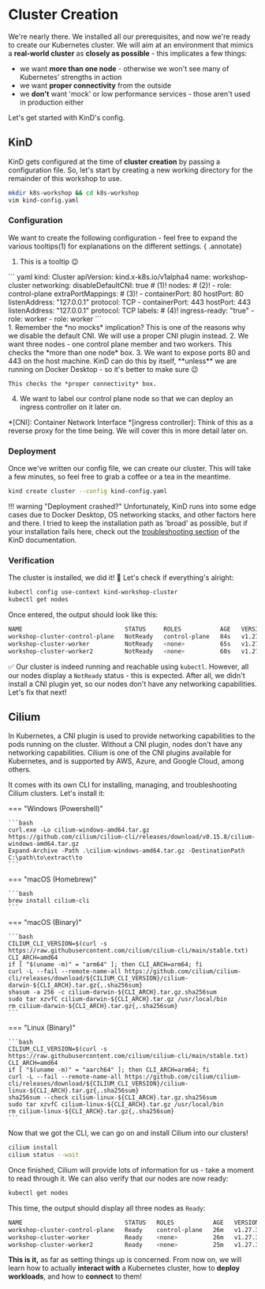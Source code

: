 # Cluster Creation

We're nearly there. We installed all our prerequisites, and now we're ready to create our Kubernetes cluster. We will aim at an environment that mimics a **real-world cluster** as **closely as possible** - this implicates a few things:

- we want **more than one node** - otherwise we won't see many of Kubernetes' strengths in action
- we want **proper connectivity** from the outside
- we **don't** want 'mock' or low performance services - those aren't used in production either

Let's get started with KinD's config.

## KinD

KinD gets configured at the time of **cluster creation** by passing a configuration file. So, let's start by creating a new working directory for the remainder of this workshop to use.

```bash
mkdir k8s-workshop && cd k8s-workshop
vim kind-config.yaml
```

### Configuration

We want to create the following configuration - feel free to expand the various tooltips(1) for explanations on the different settings.
{ .annotate}

1. This is a tooltip 😉

<div class="annotate" markdown>
``` yaml
kind: Cluster
apiVersion: kind.x-k8s.io/v1alpha4
name: workshop-cluster
networking:
  disableDefaultCNI: true # (1)!
nodes: # (2)!
  - role: control-plane
    extraPortMappings: # (3)!
      - containerPort: 80
        hostPort: 80
        listenAddress: "127.0.0.1"
        protocol: TCP
      - containerPort: 443
        hostPort: 443
        listenAddress: "127.0.0.1"
        protocol: TCP
    labels: # (4)!
        ingress-ready: "true"
  - role: worker
  - role: worker
```
</div>
1.  Remember the *no mocks* implication? This is one of the reasons why we disable the default CNI. We will use a proper CNI plugin instead.
2.  We want three nodes - one control plane member and two workers. This checks the *more than one node* box.
3.  We want to expose ports 80 and 443 on the host machine. KinD can do this by itself, **unless** we are running on Docker Desktop - so it's better to make sure 😉
    
    This checks the *proper connectivity* box.

4.  We want to label our control plane node so that we can deploy an ingress controller on it later on.

*[CNI]: Container Network Interface
*[ingress controller]: Think of this as a reverse proxy for the time being. We will cover this in more detail later on.

### Deployment

Once we've written our config file, we can create our cluster. This will take a few minutes, so feel free to grab a coffee or a tea in the meantime.

```bash
kind create cluster --config kind-config.yaml
```

!!! warning "Deployment crashed?"
    Unfortunately, KinD runs into some edge cases due to Docker Desktop, OS networking stacks, and other factors here and there. I tried to keep the installation path as 'broad' as possible, but if your installation fails here, check out the [troubleshooting section](https://kind.sigs.k8s.io/docs/user/known-issues/) of the KinD documentation.

### Verification

The cluster is installed, we did it! 🥳 Let's check if everything's alright:

```bash
kubectl config use-context kind-workshop-cluster
kubectl get nodes 
```

Once entered, the output should look like this:

```bash
NAME                             STATUS     ROLES           AGE   VERSION
workshop-cluster-control-plane   NotReady   control-plane   84s   v1.27.3
workshop-cluster-worker          NotReady   <none>          65s   v1.27.3
workshop-cluster-worker2         NotReady   <none>          60s   v1.27.3
```

✅ Our cluster is indeed running and reachable using `kubectl`. However, all our nodes display a `NotReady` status - this is expected. After all, we didn't install a CNI plugin yet, so our nodes don't have any networking capabilities. Let's fix that next!

## Cilium

In Kubernetes, a CNI plugin is used to provide networking capabilities to the pods running on the cluster. Without a CNI plugin, nodes don't have any networking capabilities. Cilium is one of the CNI plugins available for Kubernetes, and is supported by AWS, Azure, and Google Cloud, among others.

It comes with its own CLI for installing, managing, and troubleshooting Cilium clusters. Let's install it:

=== "Windows (Powershell)"
    
    ```bash
    curl.exe -Lo cilium-windows-amd64.tar.gz https://github.com/cilium/cilium-cli/releases/download/v0.15.8/cilium-windows-amd64.tar.gz
    Expand-Archive -Path .\cilium-windows-amd64.tar.gz -DestinationPath C:\path\to\extract\to
    ```

=== "macOS (Homebrew)"

    ```bash
    brew install cilium-cli
    ```

=== "macOS (Binary)"

    ```bash
    CILIUM_CLI_VERSION=$(curl -s https://raw.githubusercontent.com/cilium/cilium-cli/main/stable.txt)
    CLI_ARCH=amd64
    if [ "$(uname -m)" = "arm64" ]; then CLI_ARCH=arm64; fi
    curl -L --fail --remote-name-all https://github.com/cilium/cilium-cli/releases/download/${CILIUM_CLI_VERSION}/cilium-darwin-${CLI_ARCH}.tar.gz{,.sha256sum}
    shasum -a 256 -c cilium-darwin-${CLI_ARCH}.tar.gz.sha256sum
    sudo tar xzvfC cilium-darwin-${CLI_ARCH}.tar.gz /usr/local/bin
    rm cilium-darwin-${CLI_ARCH}.tar.gz{,.sha256sum}
    ```

=== "Linux (Binary)"

    ```bash
    CILIUM_CLI_VERSION=$(curl -s https://raw.githubusercontent.com/cilium/cilium-cli/main/stable.txt)
    CLI_ARCH=amd64
    if [ "$(uname -m)" = "aarch64" ]; then CLI_ARCH=arm64; fi
    curl -L --fail --remote-name-all https://github.com/cilium/cilium-cli/releases/download/${CILIUM_CLI_VERSION}/cilium-linux-${CLI_ARCH}.tar.gz{,.sha256sum}
    sha256sum --check cilium-linux-${CLI_ARCH}.tar.gz.sha256sum
    sudo tar xzvfC cilium-linux-${CLI_ARCH}.tar.gz /usr/local/bin
    rm cilium-linux-${CLI_ARCH}.tar.gz{,.sha256sum}
    ```

Now that we got the CLI, we can go on and install Cilium into our clusters!

```bash
cilium install
cilium status --wait
```

Once finished, Cilium will provide lots of information for us - take a moment to read through it. We can also verify that our nodes are now ready:

```bash
kubectl get nodes
```

This time, the output should display all three nodes as `Ready`:

```bash
NAME                             STATUS   ROLES           AGE   VERSION
workshop-cluster-control-plane   Ready    control-plane   26m   v1.27.3
workshop-cluster-worker          Ready    <none>          26m   v1.27.3
workshop-cluster-worker2         Ready    <none>          25m   v1.27.3
```

**This is it,** as far as setting things up is concerned. From now on, we will learn how to actually **interact with** a Kubernetes cluster, how to **deploy workloads**, and how to **connect** to them!
